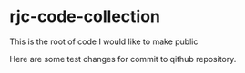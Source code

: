 # rjc-code-collection
This is the root of code I would like to make public

Here are some test changes for commit to qithub repository.
